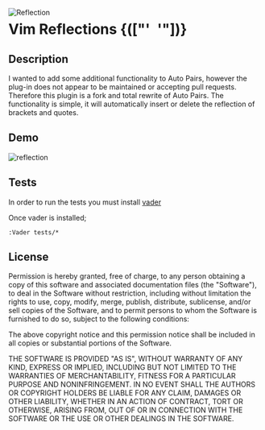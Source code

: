 <img src="https://cloud.githubusercontent.com/assets/4416952/12805529/b9284092-cac1-11e5-84ef-33b723d7fd07.jpg"
 alt="Reflection" title="Reflection" align="left" />

# Vim Reflections {(["'` `'"])}

## Description
I wanted to add some additional functionality to Auto Pairs, however the
plug-in does not appear to be maintained or accepting pull requests. Therefore
this plugin is a fork and total rewrite of Auto Pairs. The functionality is
simple, it will automatically insert or delete the reflection of brackets and
quotes.

## Demo

![reflection](https://cloud.githubusercontent.com/assets/4416952/12836748/315268ee-cb81-11e5-885b-0781b5d0e7b9.gif)

## Tests

In order to run the tests you must install [vader](https://github.com/junegunn/vader.vim)

Once vader is installed;

```
:Vader tests/*
```

## License

Permission is hereby granted, free of charge, to any person obtaining a copy of
this software and associated documentation files (the "Software"), to deal in
the Software without restriction, including without limitation the rights to
use, copy, modify, merge, publish, distribute, sublicense, and/or sell copies
of the Software, and to permit persons to whom the Software is furnished to do
so, subject to the following conditions:

The above copyright notice and this permission notice shall be included in all
copies or substantial portions of the Software.

THE SOFTWARE IS PROVIDED "AS IS", WITHOUT WARRANTY OF ANY KIND, EXPRESS OR
IMPLIED, INCLUDING BUT NOT LIMITED TO THE WARRANTIES OF MERCHANTABILITY,
FITNESS FOR A PARTICULAR PURPOSE AND NONINFRINGEMENT. IN NO EVENT SHALL THE
AUTHORS OR COPYRIGHT HOLDERS BE LIABLE FOR ANY CLAIM, DAMAGES OR OTHER
LIABILITY, WHETHER IN AN ACTION OF CONTRACT, TORT OR OTHERWISE, ARISING FROM,
OUT OF OR IN CONNECTION WITH THE SOFTWARE OR THE USE OR OTHER DEALINGS IN THE
SOFTWARE.
